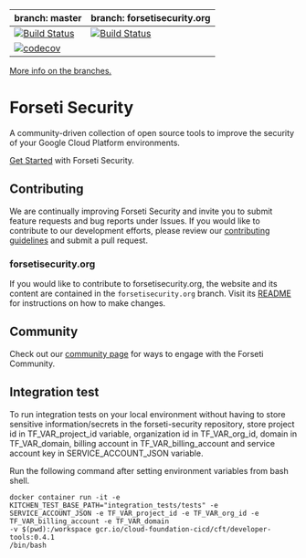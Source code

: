 **branch: master** | **branch: forsetisecurity.org**
:------------ | :------------
[![Build Status](https://travis-ci.org/forseti-security/forseti-security.svg?branch=master)](https://travis-ci.org/forseti-security/forseti-security)|[![Build Status](https://travis-ci.org/forseti-security/forseti-security.svg?branch=forsetisecurity.org)](https://travis-ci.org/forseti-security/forseti-security)
[![codecov](https://codecov.io/gh/forseti-security/forseti-security/branch/master/graph/badge.svg)](https://codecov.io/gh/forseti-security/forseti-security)|


[More info on the branches.](https://forsetisecurity.org/docs/latest/develop/branch-management.html)

# Forseti Security
A community-driven collection of open source tools to improve the security of 
your Google Cloud Platform environments.

[Get Started](https://forsetisecurity.org/docs/latest/setup/install.html)
with Forseti Security.

## Contributing
We are continually improving Forseti Security and invite you to submit feature
requests and bug reports under Issues. If you would like to contribute to our
development efforts, please review our
[contributing guidelines](/.github/CONTRIBUTING.md) and submit a pull request.

### forsetisecurity.org
If you would like to contribute to forsetisecurity.org, the website and its
content are contained in the `forsetisecurity.org` branch. Visit its
[README](https://github.com/forseti-security/forseti-security/tree/forsetisecurity.org)
for instructions on how to make changes.

## Community
Check out our [community page](http://forsetisecurity.org/community/) for ways
to engage with the Forseti Community.

## Integration test
To run integration tests on your local environment without having to 
store sensitive information/secrets in the forseti-security repository, store
project id in TF_VAR_project_id variable, organization id in TF_VAR_org_id, 
domain in TF_VAR_domain, billing account in TF_VAR_billing_account and 
service account key in SERVICE_ACCOUNT_JSON variable.

Run the following command after setting environment variables from bash shell.

```
docker container run -it -e KITCHEN_TEST_BASE_PATH="integration_tests/tests" -e 
SERVICE_ACCOUNT_JSON -e TF_VAR_project_id -e TF_VAR_org_id -e 
TF_VAR_billing_account -e TF_VAR_domain 
-v $(pwd):/workspace gcr.io/cloud-foundation-cicd/cft/developer-tools:0.4.1
/bin/bash
```
